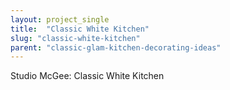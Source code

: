 ```yaml
---
layout: project_single
title:  "Classic White Kitchen"
slug: "classic-white-kitchen"
parent: "classic-glam-kitchen-decorating-ideas"
---
```

Studio McGee: Classic White Kitchen